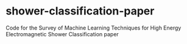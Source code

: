 # shower-classification-paper
Code for the Survey of Machine Learning Techniques for High Energy Electromagnetic Shower Classification paper

